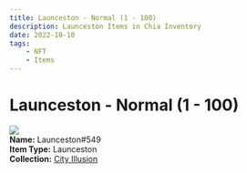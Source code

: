 ```yaml
---
title: Launceston - Normal (1 - 100)
description: Launceston Items in Chia Inventory
date: 2022-10-10
tags:
    - NFT
    - Items
---
```


# Launceston - Normal (1 - 100)
<div class="item_thumbnail">
<img loading="lazy" src="https://s6j5zdjdlmi6fsl47xcgueab3llcaaqjnt2ibykmxwyquosn.arweave.net/l5PcjSNbE_eLJfP3E-ahAB2tYgAgls9IDhTL2xCjpNg"><br/>
<div><strong>Name:</strong> Launceston#549</div>
<div><strong>Item Type:</strong> Launceston</div>
<div><strong>Collection:</strong> <a href="https://www.spacescan.io/xch/nft/collection/col1lend2dcn558km4wcwta4xnkfv3xpcmlp9kyt0m909emvfxechlyqdl5ndg">City Illusion</a></div>
</div>

